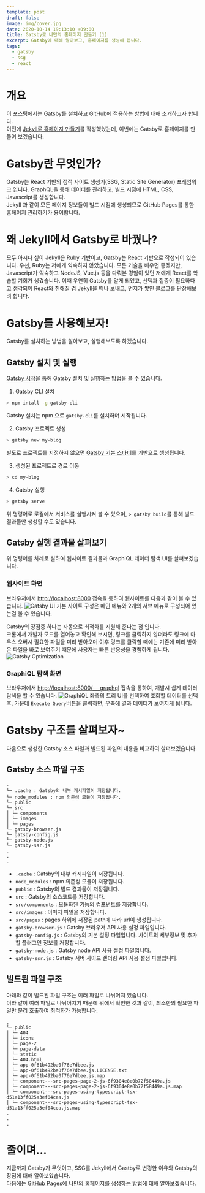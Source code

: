 ```yaml
---
template: post
draft: false
image: img/cover.jpg
date: 2020-10-14 19:13:10 +09:00
title: Gatsby로 나만의 홈페이지 만들기 (1)
excerpt: Gatsby에 대해 알아보고, 홈페이지를 생성해 봅니다.
tags:
  - gatsby
  - ssg
  - react
---
```


# 개요
이 포스팅에서는 Gatsby를 설치하고 GitHub에 적용하는 방법에 대해 소개하고자 합니다.  
이전에 [Jekyll로 홈페이지 만들기](/development/install-jekyll)를 작성했었는데, 이번에는 Gatsby로 홈페이지를 만들어 보겠습니다.

# Gatsby란 무엇인가?
Gatsby는 React 기반의 정적 사이트 생성기(SSG, Static Site Generator) 프레임워크 입니다. GraphQL을 통해 데이터를 관리하고, 빌드 시점에 HTML, CSS, Javascript를 생성합니다.  
Jekyll 과 같이 모든 페이지 정보들이 빌드 시점에 생성되므로 GitHub Pages를 통한 홈페이지 관리하기가 용이합니다.

# 왜 Jekyll에서 Gatsby로 바꿨나?
모두 아시다 싶이 Jekyll은 Ruby 기반이고, Gatsby는 React 기반으로 작성되어 있습니다. 우선, Ruby는 저에게 익숙하지 않았습니다.
모든 기술을 배우면 좋겠지만, Javascript가 익숙하고 NodeJS, Vue.js 등을 다뤄본 경험이 있던 저에게 React를 학습할 기회가 생겼습니다.
이때 우연히 Gatsby를 알게 되었고, 선택과 집중이 필요하다고 생각되어 React와 친해질 겸 Jekyll을 떠나 보내고, 먼지가 쌓인 블로그를 단장해보려 합니다.

# Gatsby를 사용해보자!
Gatsby를 설치하는 방법을 알아보고, 실행해보도록 하겠습니다.

## Gatsby 설치 및 실행
[Gatsby 시작](https://www.gatsbyjs.com/docs/quick-start)을 통해 Gatsby 설치 및 실행하는 방법을 볼 수 있습니다.
 
1. Gatsby CLI 설치
```bash
> npm intall -g gatsby-cli
```
Gatsby 설치는 npm 으로 `gatsby-cli`를 설치하며 시작됩니다.

2. Gatsby 프로젝트 생성
```bash
> gatsby new my-blog
```
별도로 프로젝트를 지정하지 않으면 [Gatsby 기본 스타터](https://github.com/gatsbyjs/gatsby-starter-default)를 기반으로 생성됩니다.

3. 생성된 프로젝트로 경로 이동
```bash
> cd my-blog
```

4. Gatsby 실행
```bash
> gatsby serve
```
위 명령어로 로컬에서 서비스를 실행시켜 볼 수 있으며, `> gatsby build`를 통해 빌드 결과물만 생성할 수도 있습니다.

## Gatsby 실행 결과물 살펴보기
위 명령어를 차례로 실하여 웹사이트 결과물과 GraphiQL 데이터 탐색 UI를 살펴보겠습니다.

### 웹사이트 화면
브라우저에서 [http://localhost:8000](http://localhost:8000) 접속을 통하여 웹사이트를 다음과 같이 볼 수 있습니다.
![Gatsby UI](img/gatsby-ui.png)
기본 사이트 구성은 메인 메뉴와 2개의 서브 메뉴로 구성되어 있는걸 볼 수 있습니다.

Gatsby의 장점중 하나는 자동으로 최적화를 지원해 준다는 점 입니다.  
크롬에서 개발자 모드를 열어놓고 확인해 보시면, 링크를 클릭하지 않더라도 링크에 마우스 오버시 필요한 파일을 미리 받아오며
이후 링크를 클릭할 때에는 기존에 미리 받아온 파일을 바로 보여주기 때문에 사용자는 빠른 반응성을 경험하게 됩니다.
![Gatsby Optimization](img/gatsby-optimization.gif)

### GraphiQL 탐색 화면
브라우저에서 [http://localhost:8000/___graphql](http://localhost:8000/___graphql) 접속을 통하여, 개발시 쉽게 데이터 탐색을 할 수 있습니다.
![GraphiQL](img/graphiql-ui.png) 
좌측의 트리 UI를 선택하여 조회할 데이터를 선택 후, 가운데 `Execute Query`버튼을 클릭하면, 우측에 결과 데이터가 보여지게 됩니다.


# Gatsby 구조를 살펴보자~
다음으로 생성한 Gatsby 소스 파일과 빌드된 파일의 내용을 비교하여 살펴보겠습니다.

## Gatsby 소스 파일 구조
```text
.
└─ .cache : Gatsby의 내부 캐시파일이 저장됩니다.
└─ node_modules : npm 의존성 모듈이 저장됩니다.
└─ public
└─ src
│ └─ components
│ └─ images
│ └─ pages
└─ gatsby-browser.js
└─ gatsby-config.js
└─ gatsby-node.js
└─ gatsby-ssr.js
.
.
.
```
- `.cache` : Gatsby의 내부 캐시파일이 저장됩니다.
- `node_modules` : npm 의존성 모듈이 저장됩니다.
- `public` : Gatsby의 빌드 결과물이 저장됩니다.
- `src` : Gatsby의 소스코드를 저장합니다.
- `src/components` : 모듈화된 기능의 컴포넌트를 저장합니다.
- `src/images` : 이미지 파일을 저장합니다.
- `src/pages` : pages 하위에 저장된 path에 따라 url이 생성됩니다.
- `gatsby-browser.js` : Gatsby 브라우저 API 사용 설정 파일입니다.
- `gatsby-config.js` : Gatsby의 기본 설정 파일입니다. 사이트의 세부정보 및 추가할 플러그인 정보를 저장합니다.
- `gatsby-node.js` : Gatsby node API 사용 설정 파일입니다.
- `gatsby-ssr.js` : Gatsby 서버 사이드 렌더링 API 사용 설정 파일입니다.

## 빌드된 파일 구조
아래와 같이 빌드된 파일 구조는 여러 파일로 나뉘어져 있습니다.  
이와 같이 여러 파일로 나뉘어지기 때문에 위에서 확인한 것과 같이, 최소한의 필요한 파일만 분리 호출하여 최적화가 가능합니다.
```text
.
└─ public
│ └─ 404
│ └─ icons
│ └─ page-2
│ └─ page-data
│ └─ static
│ └─ 404.html
│ └─ app-0f61b492ba0f76e7dbee.js
│ └─ app-0f61b492ba0f76e7dbee.js.LICENSE.txt
│ └─ app-0f61b492ba0f76e7dbee.js.map
│ └─ component---src-pages-page-2-js-6f9304e8e0b72f58449a.js
│ └─ component---src-pages-page-2-js-6f9304e8e0b72f58449a.js.map
│ └─ component---src-pages-using-typescript-tsx-d51a13ff025a3ef04cea.js
│ └─ component---src-pages-using-typescript-tsx-d51a13ff025a3ef04cea.js.map
.
.
.
```

# 줄이며...
지금까지 Gatsby가 무엇이고, SSG를 Jekyll에서 Gastby로 변경한 이유와 Gatsby의 장점에 대해 알아보았습니다.  
다음에는 [GitHub Pages에 나만의 홈페이지를 생성하는 방법](/development/front-end/install-gatsby-2)에 대해 알아보겠습니다.
